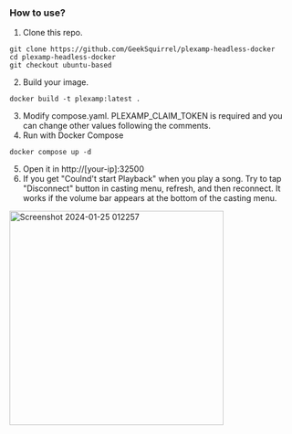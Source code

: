 ### How to use?
1. Clone this repo.
```shell
git clone https://github.com/GeekSquirrel/plexamp-headless-docker
cd plexamp-headless-docker
git checkout ubuntu-based
```
2. Build your image.
```shell
docker build -t plexamp:latest .
```
3. Modify compose.yaml. PLEXAMP_CLAIM_TOKEN is required and you can change other values following the comments.
4. Run with Docker Compose
```shell
docker compose up -d
```
5. Open it in http://[your-ip]:32500
6. If you get "Coulnd't start Playback" when you play a song. Try to tap "Disconnect" button in casting menu, refresh, and then reconnect. It works if the volume bar appears at the bottom of the casting menu.
<img width="375" alt="Screenshot 2024-01-25 012257" src="https://github.com/GeekSquirrel/plexamp-headless-docker/assets/127181546/36d0e4aa-a092-4235-9880-654e283e3c6c">
